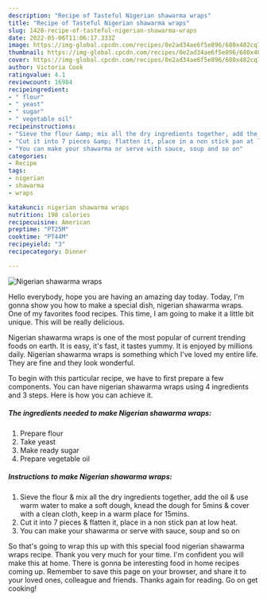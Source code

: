 ```yaml
---
description: "Recipe of Tasteful Nigerian shawarma wraps"
title: "Recipe of Tasteful Nigerian shawarma wraps"
slug: 1428-recipe-of-tasteful-nigerian-shawarma-wraps
date: 2022-05-06T11:06:17.333Z
image: https://img-global.cpcdn.com/recipes/0e2ad34ae6f5e896/680x482cq70/nigerian-shawarma-wraps-recipe-main-photo.jpg
thumbnail: https://img-global.cpcdn.com/recipes/0e2ad34ae6f5e896/680x482cq70/nigerian-shawarma-wraps-recipe-main-photo.jpg
cover: https://img-global.cpcdn.com/recipes/0e2ad34ae6f5e896/680x482cq70/nigerian-shawarma-wraps-recipe-main-photo.jpg
author: Victoria Cook
ratingvalue: 4.1
reviewcount: 16984
recipeingredient:
- " flour"
- " yeast"
- " sugar"
- " vegetable oil"
recipeinstructions:
- "Sieve the flour &amp; mix all the dry ingredients together, add the oil &amp; use warm water to make a soft dough, knead the dough for 5mins &amp; cover with a clean cloth, keep in a warm place for 15mins."
- "Cut it into 7 pieces &amp; flatten it, place in a non stick pan at low heat."
- "You can make your shawarma or serve with sauce, soup and so on"
categories:
- Recipe
tags:
- nigerian
- shawarma
- wraps

katakunci: nigerian shawarma wraps 
nutrition: 198 calories
recipecuisine: American
preptime: "PT25M"
cooktime: "PT44M"
recipeyield: "3"
recipecategory: Dinner

---
```



![Nigerian shawarma wraps](https://img-global.cpcdn.com/recipes/0e2ad34ae6f5e896/680x482cq70/nigerian-shawarma-wraps-recipe-main-photo.jpg)

Hello everybody, hope you are having an amazing day today. Today, I'm gonna show you how to make a special dish, nigerian shawarma wraps. One of my favorites food recipes. This time, I am going to make it a little bit unique. This will be really delicious.



Nigerian shawarma wraps is one of the most popular of current trending foods on earth. It is easy, it's fast, it tastes yummy. It is enjoyed by millions daily. Nigerian shawarma wraps is something which I've loved my entire life. They are fine and they look wonderful.


To begin with this particular recipe, we have to first prepare a few components. You can have nigerian shawarma wraps using 4 ingredients and 3 steps. Here is how you can achieve it.

<!--inarticleads1-->

##### The ingredients needed to make Nigerian shawarma wraps:

1. Prepare  flour
1. Take  yeast
1. Make ready  sugar
1. Prepare  vegetable oil




<!--inarticleads2-->

##### Instructions to make Nigerian shawarma wraps:

1. Sieve the flour &amp; mix all the dry ingredients together, add the oil &amp; use warm water to make a soft dough, knead the dough for 5mins &amp; cover with a clean cloth, keep in a warm place for 15mins.
1. Cut it into 7 pieces &amp; flatten it, place in a non stick pan at low heat.
1. You can make your shawarma or serve with sauce, soup and so on




So that's going to wrap this up with this special food nigerian shawarma wraps recipe. Thank you very much for your time. I'm confident you will make this at home. There is gonna be interesting food in home recipes coming up. Remember to save this page on your browser, and share it to your loved ones, colleague and friends. Thanks again for reading. Go on get cooking!

